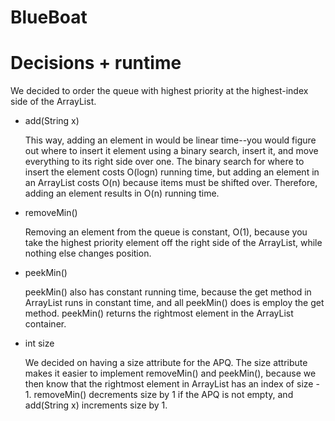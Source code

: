 # BlueBoat

# Decisions + runtime  
We decided to order the queue with highest priority at the highest-index side of the ArrayList. 
- add(String x)
  
   This way, adding an element in would be linear time--you would figure out where to insert it element using a binary search, insert it, and move everything to its right side over one. The binary search for where to insert the element costs O(logn) running time, but adding an element in an ArrayList costs O(n) because items must be shifted over.  Therefore, adding an element results in O(n) running time. 

- removeMin()
  
   Removing an element from the queue is constant, O(1), because you take the highest priority element off the right side of the ArrayList, while nothing else changes position.

- peekMin()

  peekMin() also has constant running time, because the get method in ArrayList runs in constant time, and all peekMin() does is employ the get method. peekMin() returns the rightmost element in the ArrayList container.

- int size

  We decided on having a size attribute for the APQ. The size attribute makes it easier to implement removeMin() and peekMin(), because we then know that the rightmost element in ArrayList has an index of size - 1. removeMin() decrements size by 1 if the APQ is not empty, and add(String x) increments size by 1.
